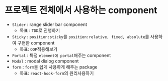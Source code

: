 # 프로젝트 전체에서 사용하는 component

- `Slider` : range slider bar component
  - 목표 : `TDD`로 진행하기
- `Sticky` : `position:sticky`를 `position:relative, fixed, absolute`를 사용하여 구현한 component
  - 목표: `OOP`적용해보기
- `Portal` : 특정 `element에 portal`해주는 component
- `Modal` : modal dialog component
- `form` : `form`을 쉽게 사용하게 해주는 package
  - 목표: `react-hook-form`의 원리사용하기
